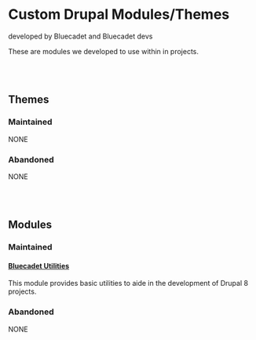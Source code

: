# Custom Drupal Modules/Themes
developed by Bluecadet and Bluecadet devs

These are modules we developed to use within in projects.

<br>
<br>

## Themes

### Maintained

NONE

### Abandoned

NONE

<br>
<br>

## Modules

### Maintained

#### [Bluecadet Utilities](https://github.com/bluecadet/bluecadet_utilities)
This module provides basic utilities to aide in the development of Drupal 8 projects.

### Abandoned
NONE